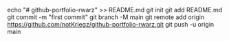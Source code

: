 echo "# github-portfolio-rwarz" >> README.md
git init
git add README.md
git commit -m "first commit"
git branch -M main
git remote add origin https://github.com/notKriegz/github-portfolio-rwarz.git
git push -u origin main
